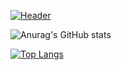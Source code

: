 [![Header](https://raw.githubusercontent.com/MartinHeinz/<OWNER>/<OWNER>/readme_header.png "Header")](https://some-url.dev/)


![Anurag's GitHub stats](https://github-readme-stats.vercel.app/api?username=lucasbordini&show_icons=true&theme=radical)

[![Top Langs](https://github-readme-stats.vercel.app/api/top-langs/?username=lucasbordini)](https://github.com/anuraghazra/github-readme-stats)
